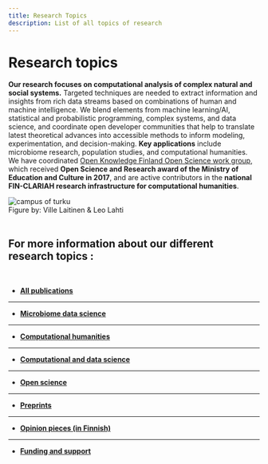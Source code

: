```yaml
---
title: Research Topics
description: List of all topics of research
---
```


<!--Header texts come from themes/hugo-universal-theme/layouts/partials-->
<link href="/css/style.research.css" rel="stylesheet">

<div class="research-container">
  <div class="research-text">

Research topics
===============

**Our research focuses on computational analysis of complex natural
and social systems.** Targeted techniques are needed to extract
information and insights from rich data streams based on combinations
of human and machine intelligence. We blend elements from machine
learning/AI, statistical and probabilistic programming, complex
systems, and data science, and coordinate open developer communities
that help to translate latest theoretical advances into accessible
methods to inform modeling, experimentation, and
decision-making. **Key applications** include microbiome research,
population studies, and computational humanities. We have coordinated
[Open Knowledge Finland Open Science work
group](https://fi.okfn.org/wg/openscience/), which received **Open
Science and Research award of the Ministry of Education and Culture in
2017**, and are active contributors in the **national FIN-CLARIAH
research infrastructure for computational humanities**.


</div>

<div class="research-picture">
    <img alt="campus of turku" src="../img/carousel/houp.png" class="figure-research"/>
    <figcaption class="caption"> Figure by: Ville Laitinen & Leo Lahti </figcaption>
</div>

</div>


<br/>

For more information about our different research topics : 
-------

<br/>

<!--
INFO: How to use bibliography shortcodes

You can... 

output the whole bibliography with
{{< articles id >}}

individual items by id with
{{< articles id = "Arani2021" >}}

items by keywords with
{{< articles keyword = "dh" >}}

...to your .md page. (DOES NOT WORK ON .HTML TEMPLATES)
-->


- [**All publications**](/research/all)  
 ---------------

- [**Microbiome data science**](/research/microbiome-data-science)  
 ---------------

- [**Computational humanities**](/research/computational-humanities)  
---------------

- [**Computational and data science**](/research/computational-and-data-science)  
---------------

- [**Open science**](/research/open-science)  
 ---------------

- [**Preprints**](/research/preprints)  
 ---------------

- [**Opinion pieces (in Finnish)**](/research/opinion-pieces)  
 ---------------



- [**Funding and support**](/research/funding-and-support)  



